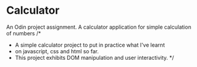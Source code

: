 # Calculator
An Odin project assignment. A calculator application for simple calculation of numbers
/*
 * A simple calculator project to put in practice what I've learnt
 * on javascript, css and html so far.
 * This project exhibits DOM manipulation and user interactivity.
 */
